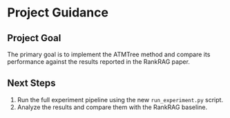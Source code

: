 # Project Guidance
## Project Goal

The primary goal is to implement the ATMTree method and compare its performance against the results reported in the RankRAG paper.

## Next Steps

1.  Run the full experiment pipeline using the new `run_experiment.py` script.
2.  Analyze the results and compare them with the RankRAG baseline.
